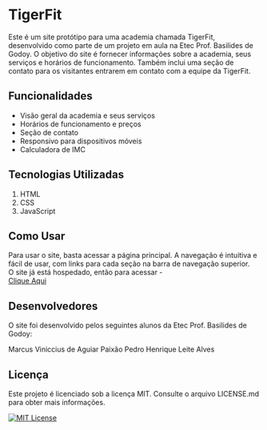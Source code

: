 # TigerFit

Este é um site protótipo para uma academia chamada TigerFit, desenvolvido como parte de um projeto em aula na Etec Prof. Basilides de Godoy.
O objetivo do site é fornecer informações sobre a academia, seus serviços e horários de funcionamento. Também inclui uma seção de contato para os visitantes entrarem em contato com a equipe da TigerFit.

## Funcionalidades

- Visão geral da academia e seus serviços
- Horários de funcionamento e preços
- Seção de contato
- Responsivo para dispositivos móveis
- Calculadora de IMC

## Tecnologias Utilizadas

1. HTML
2. CSS
3. JavaScript

## Como Usar

Para usar o site, basta acessar a página principal. A navegação é intuitiva e fácil de usar, com links para cada seção na barra de navegação superior.<br>
O site já está hospedado, então para acessar - <br>
[Clique Aqui](https://vini1404.github.io/TigerFit/)

## Desenvolvedores

O site foi desenvolvido pelos seguintes alunos da Etec Prof. Basilides de Godoy:

Marcus Viniccius de Aguiar Paixão
Pedro Henrique Leite Alves

## Licença

Este projeto é licenciado sob a licença MIT. Consulte o arquivo LICENSE.md para obter mais informações.

[![MIT License](https://img.shields.io/badge/License-MIT-green.svg)](https://github.com/Vini1404/TigerFit/blob/main/LICENSE.md)
